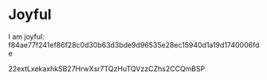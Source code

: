 # Joyful

I am joyful: f84ae77f241ef86f28c0d30b63d3bde9d96535e28ec15940d1a19d1740006fde


22extLxekaxhkSB27HrwXsr7TQzHuTQVzzCZhs2CCQmBSP